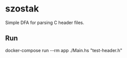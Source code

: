 # szostak
Simple DFA for parsing C header files. 

## Run
docker-compose run --rm app ./Main.hs "test-header.h"
